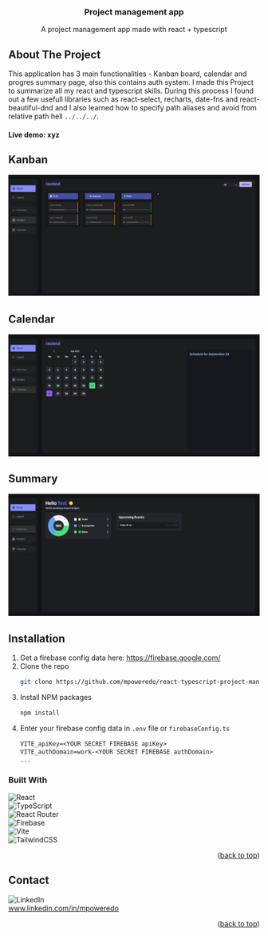 <h3 align="center">Project management app</h3>

  <p align="center">
    A project management app made with react + typescript
    <br />

</div>




<!-- ABOUT THE PROJECT -->
## About The Project

This application has 3 main functionalities - Kanban board, calendar and progres summary page, also this contains auth system.
I made this Project to summarize all my react and typescript skills. During this process I found out a few usefull libraries such as react-select, recharts, date-fns and react-beautiful-dnd and I also learned how to specify path aliases and avoid from relative path hell ```../../../```.

#### Live demo: xyz

## Kanban

![Alt text](images/Kanban.png?raw=true "Kanban")

## Calendar

![Alt text](images/Calendar.png?raw=true "Kanban")

## Summary

![Alt text](images/Summary.png?raw=true "Kanban")

## Installation


1. Get a firebase config data here: https://firebase.google.com/
2. Clone the repo
   ```sh
   git clone https://github.com/mpoweredo/react-typescript-project-management-app.git
   ```
3. Install NPM packages
   ```sh
   npm install
   ```
4. Enter your firebase config data in `.env` file or `firebaseConfig.ts`
   ```
   VITE_apiKey=<YOUR SECRET FIREBASE apiKey>
   VITE_authDomain=work-<YOUR SECRET FIREBASE authDomain>
   ...
   ```

### Built With

![React](https://img.shields.io/badge/react-%2320232a.svg?style=for-the-badge&logo=react&logoColor=%2361DAFB)
<br>
![TypeScript](https://img.shields.io/badge/typescript-%23007ACC.svg?style=for-the-badge&logo=typescript&logoColor=white)
<br>
![React Router](https://img.shields.io/badge/React_Router-CA4245?style=for-the-badge&logo=react-router&logoColor=white)
<br>
![Firebase](https://img.shields.io/badge/Firebase-039BE5?style=for-the-badge&logo=Firebase&logoColor=white)
<br>
![Vite](https://img.shields.io/badge/vite-%23646CFF.svg?style=for-the-badge&logo=vite&logoColor=white)
<br>
![TailwindCSS](https://img.shields.io/badge/tailwindcss-%2338B2AC.svg?style=for-the-badge&logo=tailwind-css&logoColor=white)

<p align="right">(<a href="#readme-top">back to top</a>)</p>





## Contact


![LinkedIn](https://img.shields.io/badge/linkedin-%230077B5.svg?style=for-the-badge&logo=linkedin&logoColor=white) 
<br>
www.linkedin.com/in/mpoweredo

<p align="right">(<a href="#readme-top">back to top</a>)</p>




